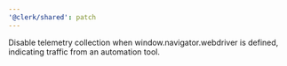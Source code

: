 ```yaml
---
'@clerk/shared': patch
---
```


Disable telemetry collection when window.navigator.webdriver is defined, indicating traffic from an automation tool.
